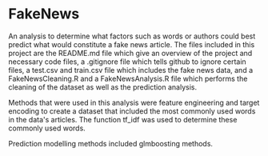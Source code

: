 # FakeNews
An analysis to determine what factors such as words or authors could best predict what would constitute a fake news article. The files included in this project are the README.md file which give an overview of the project and necessary code files, a .gitignore file which tells github to ignore certain files, a test.csv and train.csv file which includes the fake news data, and a FakeNewsCleaning.R and a FakeNewsAnalysis.R file which performs the cleaning of the dataset as well as the prediction analysis.

Methods that were used in this analysis were feature engineering and target encoding to create a dataset that included the most commonly used words in the data's articles. The function tf_idf was used to determine these commonly used words.

Prediction modelling methods included glmboosting methods.

